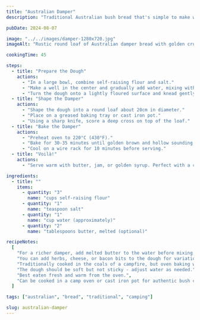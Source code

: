 ```yaml
---
title: "Australian Damper"
description: "Traditional Australian bush bread that's simple to make with just flour, water, and salt. Perfect for camping or as a rustic bread to accompany meals."

pubDate: 2024-08-07

image: "../../images/damper-1280x720.jpg"
imageAlt: "Rustic round loaf of Australian damper bread with golden crust, sitting on a wooden board"

cookingTime: 45

steps:
  - title: "Prepare the Dough"
    actions:
      - "In a large bowl, combine self-raising flour and salt."
      - "Make a well in the center and gradually add water, mixing with a wooden spoon until a soft dough forms."
      - "Turn the dough onto a lightly floured surface and knead gently for 2-3 minutes until smooth."
  - title: "Shape the Damper"
    actions:
      - "Shape the dough into a round loaf about 20cm in diameter."
      - "Place on a greased baking tray or cast iron pot."
      - "Using a sharp knife, score a deep cross on top of the loaf."
  - title: "Bake the Damper"
    actions:
      - "Preheat oven to 220°C (430°F)."
      - "Bake for 30-35 minutes until golden brown and hollow sounding when tapped on the bottom."
      - "Cool on a wire rack for 10 minutes before serving."
  - title: "Voilà!"
    actions:
      - "Serve warm with butter, jam, or golden syrup. Perfect with a cup of billy tea!"

ingredients:
  - title: ""
    items:
      - quantity: "3"
        name: "cups self-raising flour"
      - quantity: "1"
        name: "teaspoon salt"
      - quantity: "1"
        name: "cup water (approximately)"
      - quantity: "2"
        name: "tablespoons butter, melted (optional)"

recipeNotes:
  [
    "For a richer damper, add melted butter to the water before mixing.",
    "You can add herbs, cheese, or bacon bits to the dough for variation.",
    "Traditionally cooked in the coals of a campfire, but oven baking works perfectly.",
    "The dough should be soft but not sticky - adjust water as needed.",
    "Best eaten fresh and warm from the oven.",
    "Can be cooked in a camp oven or cast iron pot for authentic bush cooking."
  ]

tags: ["australian", "bread", "traditional", "camping"]

slug: australian-damper
---
```

